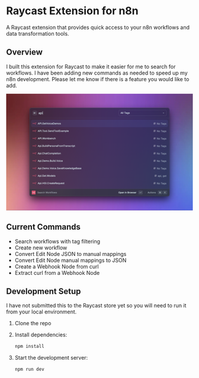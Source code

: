 # Raycast Extension for n8n

A Raycast extension that provides quick access to your n8n workflows and data transformation tools. 

## Overview

I built this extension for Raycast to make it easier for me to search for workflows. I have been adding new commands as needed to speed up my n8n development. Please let me know if there is a feature you would like to add.


![Create Workflow](/n8n/assets/screenshot.png)


## Current Commands

- Search workflows with tag filtering
- Create new workflow
- Convert Edit Node JSON to manual mappings
- Convert Edit Node manual mappings to JSON
- Create a Webhook Node from curl
- Extract curl from a Webhook Node

## Development Setup
I have not submitted this to the Raycast store yet so you will need to run it from your local environment.  

1. Clone the repo

2. Install dependencies:
   ```bash
   npm install
   ```

3. Start the development server:
   ```bash
   npm run dev
   ```
